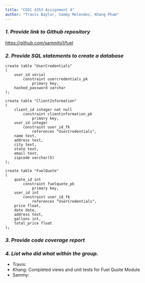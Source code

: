 ```yaml
---
title: "COSC 4353 Assignment 4"
author: "Travis Baylor, Sammy Melendez, Khang Pham"
---
```


### *1. Provide link to Github repository*

https://github.com/sammito1/fuel

### *2. Provide SQL statements to create a database*

```
create table "UserCredentials"
(
	user_id serial
		constraint usercredentials_pk
			primary key,
	hashed_password varchar
);

create table "ClientInformation"
(
	client_id integer not null
		constraint clientinformation_pk
			primary key,
	user_id integer
		constraint user_id_fk
			references "UserCredentials",
	name text,
	address text,
	city text,
	state text,
	email text,
	zipcode varchar(5)
);

create table "FuelQuote"
(
	quote_id int
		constraint fuelquote_pk
			primary key,
	user_id int
		constraint user_id_fk
			references "UserCredentials",
	price float,
	date date,
	address text,
	gallons int,
	total_price float
);
```

### *3. Provide code coverage report*


### *4. List who did what within the group.*

* Travis:
* Khang: Completed views and unit tests for Fuel Quote Module
* Sammy:
